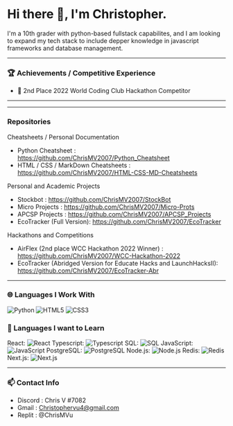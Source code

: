 # Hi there 👋, I'm Christopher.

I'm a 10th grader with python-based fullstack capabilites, and I am looking to expand my tech stack to include depper knowledge in javascript frameworks and database management.

<hr >

### 🏆 Achievements / Competitive Experience
- 🥈 2nd Place 2022 World Coding Club Hackathon Competitor

<hr />

<!--
### 📚 Working Experience / Formal Education
- Currently taking APCSP -->

<hr />

### Repositories

Cheatsheets / Personal Documentation
- Python Cheatsheet : https://github.com/ChrisMV2007/Python_Cheatsheet
- HTML / CSS / MarkDown Cheatsheets : https://github.com/ChrisMV2007/HTML-CSS-MD-Cheatsheets

Personal and Academic Projects
- Stockbot : https://github.com/ChrisMV2007/StockBot
- Micro Projects : https://github.com/ChrisMV2007/Micro-Prots
- APCSP Projects : https://github.com/ChrisMV2007/APCSP_Projects
- EcoTracker (Full Version): https://github.com/ChrisMV2007/EcoTracker

Hackathons and Competitions
- AirFlex (2nd place WCC Hackathon 2022 Winner) : https://github.com/ChrisMV2007/WCC-Hackathon-2022 
- EcoTracker (Abridged Version for Educate Hacks and LaunchHacksII): https://github.com/ChrisMV2007/EcoTracker-Abr

<hr />

### 🌐 Languages I Work With

![Python](https://img.shields.io/badge/python-3670A0?style=for-the-badge&logo=python&logoColor=ffdd54)
![HTML5](https://img.shields.io/badge/html5-%23F24E1E.svg?style=for-the-badge&logo=html5&logoColor=white)
![CSS3](https://img.shields.io/badge/css3-%23E34F26.svg?style=for-the-badge&logo=css3&logoColor=white)

### 🚢 Languages I want to Learn

React: ![React](https://img.shields.io/badge/react-%23ED8B00.svg?style=for-the-badge&logo=react&logoColor=%2361DAFB)
Typescript: ![Typescript](https://img.shields.io/badge/typescript-6DA55F?style=for-the-badge&logo=typescript&logoColor=white)
SQL: ![SQL](https://img.shields.io/badge/sql-%2300C4CC.svg?style=for-the-badge&logo=sql&logoColor=white)
JavaScript: ![JavaScript](https://img.shields.io/badge/javascript-%231572B6.svg?style=for-the-badge&logo=javascript&logoColor=%23F7DF1E)
PostgreSQL: ![PostgreSQL](https://img.shields.io/badge/PostgreSQL-%23316192.svg?style=for-the-badge&logo=postgresql&logoColor=white)
Node.js: ![Node.js](https://img.shields.io/badge/Node.js-43853D?style=for-the-badge&logo=node.js&logoColor=white)
Redis: ![Redis](https://img.shields.io/badge/Redis-DC382D?style=for-the-badge&logo=redis&logoColor=white)
Next.js: ![Next.js](https://img.shields.io/badge/Next.js-000000?style=for-the-badge&logo=next.js&logoColor=white)


<hr />

### 📫 Contact Info
- Discord : Chris V #7082
- Gmail : Christophervu4@gmail.com
- Replit : @ChrisMVu
